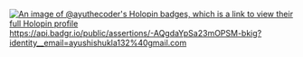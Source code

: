 [![An image of @ayuthecoder's Holopin badges, which is a link to view their full Holopin profile](https://holopin.me/ayuthecoder)](https://holopin.io/@ayuthecoder)
https://api.badgr.io/public/assertions/-AQgdaYpSa23mOPSM-bkig?identity__email=ayushishukla132%40gmail.com
